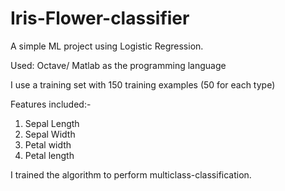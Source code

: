 # Iris-Flower-classifier
A simple ML project using Logistic Regression.

Used:
Octave/ Matlab as the programming language

I use a training set with 150 training examples (50 for each type)

Features included:-
1. Sepal Length
2. Sepal Width
3. Petal width
4. Petal length

I trained the algorithm to perform multiclass-classification.
